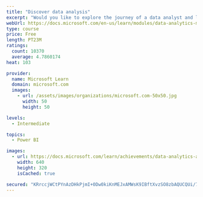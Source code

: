```yaml
---
title: "Discover data analysis"
excerpt: "Would you like to explore the journey of a data analyst and learn how a data analyst tells a story with data? In this module, you will explore the different roles in data and learn the different tasks of a data analyst."
webUrl: https://docs.microsoft.com/en-us/learn/modules/data-analytics-microsoft/
type: course
price: Free
length: PT23M
ratings:
  count: 10370
  average: 4.7860174
heat: 103

provider:
  name: Microsoft Learn
  domain: microsoft.com
  images:
    - url: /assets/images/organizations/microsoft.com-50x50.jpg
      width: 50
      height: 50

levels:
  - Intermediate

topics:
  - Power BI

images:
  - url: https://docs.microsoft.com/learn/achievements/data-analytics-and-microsoft-social.png
    width: 640
    height: 320
    isCached: true

secured: "KRrccjWCtPYnAzDHkPjmI+0Dw0kiKnMEJxAMWsK9IBftXvzSO8zbAQUCQUi/7TtoYxnn9CoeZLLY0ryM+/HUISwAuvNjzpDegz6+uWAKrjMplSSzNa9BQomQEa+Ivndi1EVZB1kbwUdcLYf0IKFTeR/fFL1Gt1lB8MK9pfGzOi9N4EFBZSagGLGHWVRDL2ePJ3eZAs6tOTuT+h6gbiuCgjcj9Pil+5uitoh2MoTWLfPK2kVVvFRMcmvaU+FGDff7/OcedL8t+aIjFVIXIKaJgEh78YbAciQ6NEi2W2uchDDDDR8o/2Vj8PsmRqYKRkDTqWpjKLBC3n4BeEyqrg55S0c9faHpZmlwbEBjlTfL2V1x5w49GS7W51fr0NCGiHvDfZ6I+LYJZwUyysMCfJ02mw1WHqjtzggz7NIzlz1ZtcY=;TTa25pDWqP63k0SCrnwi9Q=="
---
```


